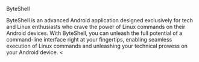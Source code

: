 ByteShell

ByteShell is an advanced Android application designed exclusively for tech and Linux enthusiasts who crave the power of Linux commands on their Android devices. With ByteShell, you can unleash the full potential of a command-line interface right at your fingertips, enabling seamless execution of Linux commands and unleashing your technical prowess on your Android device.
<
